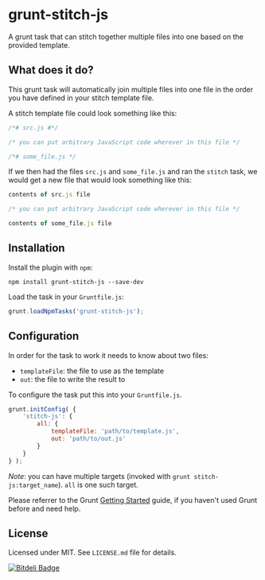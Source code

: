 # grunt-stitch-js

A grunt task that can stitch together multiple files into one based on the provided template.

## What does it do?
This grunt task will automatically join multiple files into one file in the order you have defined in your stitch template file.

A stitch template file could look something like this:

```javascript
/*# src.js #*/

/* you can put arbitrary JavaScript code wherever in this file */

/*# some_file.js */
```

If we then had the files `src.js` and `some_file.js` and ran the `stitch` task, we would get a new file that would look something like this:

```javascript
contents of src.js file

/* you can put arbitrary JavaScript code wherever in this file */

contents of some_file.js file
```

## Installation
Install the plugin with `npm`:

```shell
npm install grunt-stitch-js --save-dev
```
Load the task in your `Gruntfile.js`:

```javascript
grunt.loadNpmTasks('grunt-stitch-js');
```

## Configuration
In  order for the task to work it needs to know about two files:
- `templateFile`: the file to use as the template
- `out`: the file to write the result to

To configure the task put this into your `Gruntfile.js`.

```javascript
grunt.initConfig( {
	'stitch-js': {
		all: {
			templateFile: 'path/to/template.js',
			out: 'path/to/out.js'
		}
	}
} );
```

_Note_: you can have multiple targets (invoked with `grunt stitch-js:target_name`). `all` is one such target.

Please referrer to the Grunt [Getting Started](http://gruntjs.com/getting-started) guide, if you haven't used Grunt before and need help.

## License
Licensed under MIT. See `LICENSE.md` file for details.

[![Bitdeli Badge](https://d2weczhvl823v0.cloudfront.net/janhancic/grunt-stitch-js/trend.png)](https://bitdeli.com/free "Bitdeli Badge")
